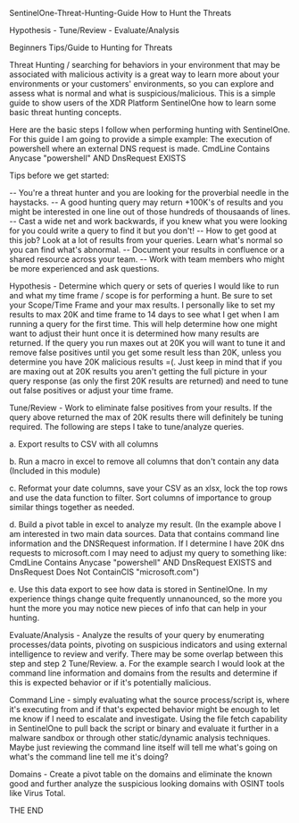 SentinelOne-Threat-Hunting-Guide
How to Hunt the Threats

Hypothesis - Tune/Review - Evaluate/Analysis

Beginners Tips/Guide to Hunting for Threats

Threat Hunting / searching for behaviors in your environment that may be associated with malicious activity is a great way to learn more about your environments or your customers' environments, so you can explore and assess what is normal and what is suspicious/malicious. This is a simple guide to show users of the XDR Platform SentinelOne how to learn some basic threat hunting concepts.

Here are the basic steps I follow when performing hunting with SentinelOne. For this guide I am going to provide a simple example: The execution of powershell where an external DNS request is made. CmdLine Contains Anycase "powershell" AND DnsRequest EXISTS

Tips before we get started:

-- You're a threat hunter and you are looking for the proverbial needle in the haystacks. -- A good hunting query may return +100K's of results and you might be interested in one line out of those hundreds of thousaands of lines. -- Cast a wide net and work backwards, if you knew what you were looking for you could write a query to find it but you don't! -- How to get good at this job? Look at a lot of results from your queries. Learn what's normal so you can find what's abnormal. -- Document your results in confluence or a shared resource across your team. -- Work with team members who might be more experienced and ask questions.

Hypothesis - Determine which query or sets of queries I would like to run and what my time frame / scope is for performing a hunt.
Be sure to set your Scope/Time Frame and your max results. I personally like to set my results to max 20K and time frame to 14 days to see what I get when I am running a query for the first time. This will help determine how one might want to adjust their hunt once it is determined how many results are returned. If the query you run maxes out at 20K you will want to tune it and remove false positives until you get some result less than 20K, unless you determine you have 20K malicious results =(. Just keep in mind that if you are maxing out at 20K results you aren't getting the full picture in your query response (as only the first 20K results are returned) and need to tune out false positives or adjust your time frame.

Tune/Review - Work to eliminate false positives from your results. If the query above returned the max of 20K results there will definitely be tuning required.
The following are steps I take to tune/analyze queries.

a. Export results to CSV with all columns

b. Run a macro in excel to remove all columns that don't contain any data (Included in this module)

c. Reformat your date columns, save your CSV as an xlsx, lock the top rows and use the data function to filter. Sort columns of importance to group similar things together as needed.

d. Build a pivot table in excel to analyze my result. (In the example above I am interested in two main data sources. Data that contains command line information and the DNSRequest information. If I determine I have 20K dns requests to microsoft.com I may need to adjust my query to something like: CmdLine Contains Anycase "powershell" AND DnsRequest EXISTS and DnsRequest Does Not ContainCIS "microsoft.com")

e. Use this data export to see how data is stored in SentinelOne. In my experience things change quite frequently unnanounced, so the more you hunt the more you may notice new pieces of info that can help in your hunting.

Evaluate/Analysis - Analyze the results of your query by enumerating processes/data points, pivoting on suspicious indicators and using external intelligence to review and verify. There may be some overlap between this step and step 2 Tune/Review.
a. For the example search I would look at the command line information and domains from the results and determine if this is expected behavior or if it's potentially malicious.

Command Line - simply evaluating what the source process/script is, where it's executing from and if that's expected behavior might be enough to let me know if I need to escalate and investigate. Using the file fetch capability in SentinelOne to pull back the script or binary and evaluate it further in a malware sandbox or through other static/dynamic analysis techniques. Maybe just reviewing the command line itself will tell me what's going on what's the command line tell me it's doing?

Domains - Create a pivot table on the domains and eliminate the known good and further analyze the suspicious looking domains with OSINT tools like Virus Total.

THE END
